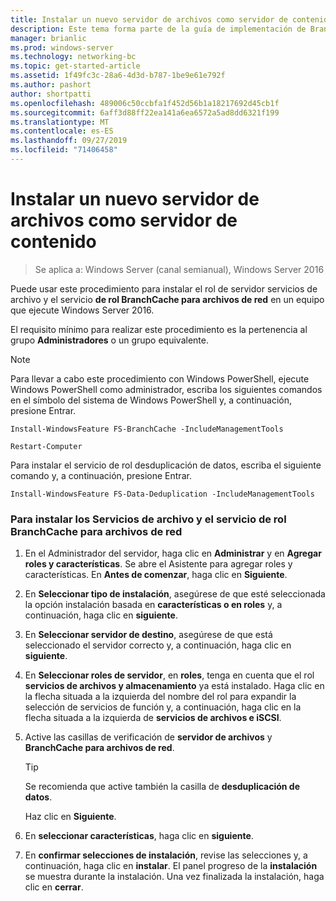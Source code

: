 ```yaml
---
title: Instalar un nuevo servidor de archivos como servidor de contenido
description: Este tema forma parte de la guía de implementación de BranchCache para Windows Server 2016, que muestra cómo implementar BranchCache en los modos de caché distribuida y hospedada para optimizar el uso del ancho de banda WAN en las sucursales.
manager: brianlic
ms.prod: windows-server
ms.technology: networking-bc
ms.topic: get-started-article
ms.assetid: 1f49fc3c-28a6-4d3d-b787-1be9e61e792f
ms.author: pashort
author: shortpatti
ms.openlocfilehash: 489006c50ccbfa1f452d56b1a18217692d45cb1f
ms.sourcegitcommit: 6aff3d88ff22ea141a6ea6572a5ad8dd6321f199
ms.translationtype: MT
ms.contentlocale: es-ES
ms.lasthandoff: 09/27/2019
ms.locfileid: "71406458"
---
```

# <a name="install-a-new-file-server-as-a-content-server"></a>Instalar un nuevo servidor de archivos como servidor de contenido

>Se aplica a: Windows Server (canal semianual), Windows Server 2016

Puede usar este procedimiento para instalar el rol de servidor servicios de archivo y el servicio **de rol BranchCache para archivos de red** en un equipo que ejecute Windows Server 2016.  
  
El requisito mínimo para realizar este procedimiento es la pertenencia al grupo **Administradores** o un grupo equivalente.  
  
> [!NOTE]  
> Para llevar a cabo este procedimiento con Windows PowerShell, ejecute Windows PowerShell como administrador, escriba los siguientes comandos en el símbolo del sistema de Windows PowerShell y, a continuación, presione Entrar.  
>   
> `Install-WindowsFeature FS-BranchCache -IncludeManagementTools`  
>   
> `Restart-Computer`  
>   
> Para instalar el servicio de rol desduplicación de datos, escriba el siguiente comando y, a continuación, presione Entrar.  
>   
> `Install-WindowsFeature FS-Data-Deduplication -IncludeManagementTools`  
  
### <a name="to-install-file-services-and-the-branchcache-for-network-files-role-service"></a>Para instalar los Servicios de archivo y el servicio de rol BranchCache para archivos de red  
  
1.  En el Administrador del servidor, haga clic en **Administrar** y en **Agregar roles y características**. Se abre el Asistente para agregar roles y características. En **Antes de comenzar**, haga clic en **Siguiente**.  
  
2.  En **Seleccionar tipo de instalación**, asegúrese de que esté seleccionada la opción instalación basada en **características o en roles** y, a continuación, haga clic en **siguiente**.  
  
3.  En **Seleccionar servidor de destino**, asegúrese de que está seleccionado el servidor correcto y, a continuación, haga clic en **siguiente**.  
  
4.  En **Seleccionar roles de servidor**, en **roles**, tenga en cuenta que el rol **servicios de archivos y almacenamiento** ya está instalado. Haga clic en la flecha situada a la izquierda del nombre del rol para expandir la selección de servicios de función y, a continuación, haga clic en la flecha situada a la izquierda de **servicios de archivos e iSCSI**.  
  
5.  Active las casillas de verificación de **servidor de archivos** y **BranchCache para archivos de red**.  
  
    > [!TIP]  
    > Se recomienda que active también la casilla de **desduplicación de datos**.
  
    Haz clic en **Siguiente**.  
  
6.  En **seleccionar características**, haga clic en **siguiente**.  
  
7.  En **confirmar selecciones de instalación**, revise las selecciones y, a continuación, haga clic en **instalar**. El panel progreso de la **instalación** se muestra durante la instalación. Una vez finalizada la instalación, haga clic en **cerrar**.

